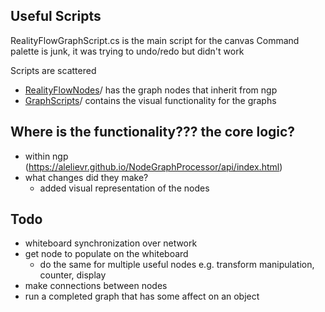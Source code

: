 
## Useful Scripts

RealityFlowGraphScript.cs is the main script for the canvas
Command palette is junk, it was trying to undo/redo but didn't work

Scripts are scattered

- [RealityFlowNodes](https://github.com/many-realities-studio/realityflow-new/tree/main/Unity/Assets/Scripts/RealityFlow/NodeGraphProcessor/RealityFlowNodes)/ has the graph nodes that inherit from ngp
- [GraphScripts](https://github.com/many-realities-studio/realityflow-new/tree/main/Unity/Assets/Scripts/RealityFlow/GraphScripts)/ contains the visual functionality for the graphs

## Where is the functionality??? the core logic?
- within ngp (https://alelievr.github.io/NodeGraphProcessor/api/index.html)
- what changes did they make?
	- added visual representation of the nodes

## Todo
- whiteboard synchronization over network
- get node to populate on the whiteboard
	- do the same for multiple useful nodes e.g. transform manipulation, counter, display 
- make connections between nodes
- run a completed graph that has some affect on an object


